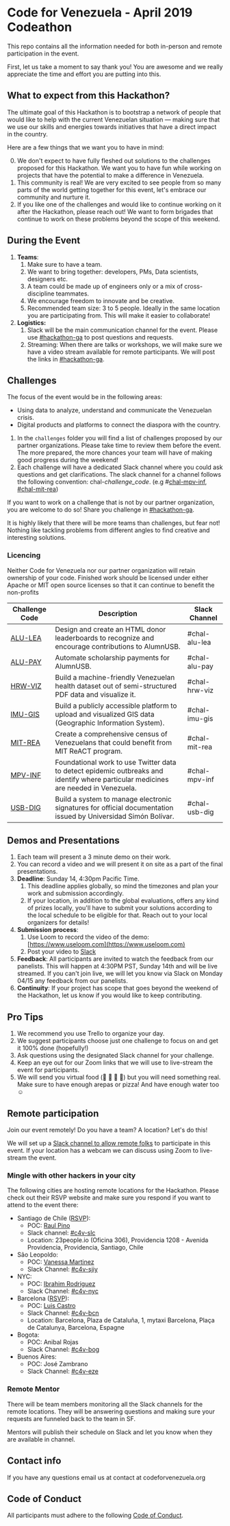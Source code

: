 # Code for Venezuela - April 2019 Codeathon

This repo contains all the information needed for both in-person and remote participation in the event. 

First, let us take a moment to say thank you! You are awesome and we really appreciate the time and effort you are putting into this. 

## What to expect from this Hackathon? 

The ultimate goal of this Hackathon is to bootstrap a network of people that would like to help with the current Venezuelan situation — making sure that we use our skills and energies towards initiatives that have a direct impact in the country.

Here are a few things that we want you to have in mind:

0. We don't expect to have fully fleshed out solutions to the challenges proposed for this Hackathon. We want you to have fun while working on projects that have the potential to make a difference in Venezuela.
1. This community is real! We are very excited to see people from so many parts of the world getting together for this event, let's embrace our community and nurture it.
2. If you like one of the challenges and would like to continue working on it after the Hackathon, please reach out! We want to form brigades that continue to work on these problems beyond the scope of this weekend. 
 

## During the Event

1. **Teams**:
    1. Make sure to have a team.
    2. We want to bring together: developers, PMs, Data scientists, designers etc.
    3. A team could be made up of engineers only or a mix of cross-discipline teammates.
    4. We encourage freedom to innovate and be creative.
    5. Recommended team size: 3 to 5 people. Ideally in the same location you are participating from. This will make it easier to collaborate! 
2. **Logistics:**
    1. Slack will be the main communication channel for the event. Please use [#hackathon-ga](https://codeforvenezuela.slack.com/messages/CH5JMFBB2) to post questions and requests.
    2. Streaming: When there are talks or workshops, we will make sure we have a video stream available for remote participants. We will post the links in [#hackathon-ga](https://codeforvenezuela.slack.com/messages/CH5JMFBB2).

## Challenges

The focus of the event would be in the following areas:

* Using data to analyze, understand and communicate the Venezuelan crisis.
* Digital products and platforms to connect the diaspora with the country.

1. In the `challenges` folder you will find a list of challenges proposed by our partner organizations. Please take time to review them before the event. The more prepared, the more chances your team will have of making good progress during the weekend!
2. Each challenge will have a dedicated Slack channel where you could ask questions and get clarifications. The slack channel for a channel follows the following convention: chal-*challenge_code*. (e.g #[chal-mpv-inf](https://codeforvenezuela.slack.com/messages/CHEG10M7S), [#chal-mit-rea](https://codeforvenezuela.slack.com/messages/CH875RP7T))

If you want to work on a challenge that is not by our partner organization, you are welcome to do so! Share you challenge in [#hackathon-ga](https://codeforvenezuela.slack.com/messages/CH5JMFBB2).

It is highly likely that there will be more teams than challenges, but fear not! Nothing like tackling problems from different angles to find creative and interesting solutions. 

### Licencing 

Neither Code for Venezuela nor our partner organization will retain ownership of your code. Finished work should be licensed under either Apache or MIT open source licenses so that it can continue to benefit the non-profits


| Challenge Code                                                                                       | Description                                                                                                                         | Slack Channel |
|------------------------------------------------------------------------------------------------------|-------------------------------------------------------------------------------------------------------------------------------------|---------------|
| [ALU-LEA](https://github.com/code-for-venezuela/2019-april-codeathon/tree/master/challenges/ALU-LEA) | Design and create an HTML donor leaderboards to recognize and encourage contributions to AlumnUSB.                                  | #chal-alu-lea |
| [ALU-PAY](https://github.com/code-for-venezuela/2019-april-codeathon/tree/master/challenges/ALU-PAY) | Automate scholarship payments for AlumnUSB.                                                                                         | #chal-alu-pay  |
| [HRW-VIZ](https://github.com/code-for-venezuela/2019-april-codeathon/tree/master/challenges/HRW-VIZ) | Build a machine-friendly Venezuelan health dataset out of semi-structured PDF data and visualize it.                                | #chal-hrw-viz |
| [IMU-GIS](https://github.com/code-for-venezuela/2019-april-codeathon/tree/master/challenges/IMU-GIS) | Build a publicly accessible platform to upload and visualized GIS data (Geographic Information System).                             | #chal-imu-gis |
| [MIT-REA](https://github.com/code-for-venezuela/2019-april-codeathon/tree/master/challenges/MIT-REA) | Create a comprehensive census of Venezuelans that could benefit from MIT ReACT program.                                             | #chal-mit-rea |
| [MPV-INF](https://github.com/code-for-venezuela/2019-april-codeathon/tree/master/challenges/MPV-INF) | Foundational work to use Twitter data to detect epidemic outbreaks and identify where particular medicines are needed in Venezuela. | #chal-mpv-inf |
| [USB-DIG](https://github.com/code-for-venezuela/2019-april-codeathon/tree/master/challenges/USB-DIG) | Build a system to manage electronic signatures for official documentation issued by Universidad Simón Bolívar.                      | #chal-usb-dig |

## Demos and Presentations

1. Each team will present a 3 minute demo on their work.
2. You can record a video and we will present it on site as a part of the final presentations.
3. **Deadline**: Sunday 14, 4:30pm Pacific Time.
    1. This deadline applies globally, so mind the timezones and plan your work and submission accordingly.
    2. If your location, in addition to the global evaluations, offers any kind of prizes locally, you'll have to submit your solutions according to the local schedule to be eligible for that. Reach out to your local organizers for details!
4. **Submission process**:
    1. Use Loom to record the video of the demo: [https://www.useloom.com](https://www.useloom.com)
    2. Post your video to [Slack](https://codeforvenezuela.slack.com/messages/CH5JMFBB2)
5. **Feedback**: All participants are invited to watch the feedback from our panelists. This will happen at 4:30PM PST, Sunday 14th and will be live streamed. If you can't join live, we will let you know via Slack on Monday 04/15 any feedback from our panelists.
6. **Continuity**: If your project has scope that goes beyond the weekend of the Hackathon, let us know if you would like to keep contributing.

## Pro Tips

1. We recommend you use Trello to organize your day.
2. We suggest participants choose just one challenge to focus on and get it 100% done (hopefully!)
3. Ask questions using the designated Slack channel for your challenge.
4. Keep an eye out for our Zoom links that we will use to live-stream the event for participants.
5. We will send you virtual food  (🍌 🍉 🍇 🍓)  but you will need something real. Make sure to have enough arepas or pizza! And have enough water too ☺

## Remote participation

Join our event remotely! Do you have a team? A location? Let's do this!

We will set up a [Slack channel to allow remote folks](https://codeforvenezuela.slack.com/messages/CH5JMFBB2) to participate in this event. If your location has a webcam we can discuss using Zoom to live-stream the event.


### Mingle with other hackers in your city

The following cities are hosting remote locations for the Hackathon. Please check out their RSVP website and make sure you respond if you want to attend to the event there:

  *   Santiago de Chile ([RSVP](https://welcu.com/codeforvenezuelachile/code-for-venezuela-chile)):
      *   POC: [Raul Pino](https://codeforvenezuela.slack.com/messages/DH85N759S)
      *   Slack channel: [#c4v-slc](https://codeforvenezuela.slack.com/messages/CHH8172JZ)
      *   Location: 23people.io (Oficina 306), Providencia 1208 - Avenida Providencia, Providencia, Santiago, Chile
  *   São Leopoldo:
      *   POC: [Vanessa Martinez](https://codeforvenezuela.slack.com/messages/DHGTV9TFW)
      *   Slack Channel: [#c4v-sjiy](https://codeforvenezuela.slack.com/messages/CHJB83CT0)
  *   NYC:
      *   POC: [Ibrahim Rodriguez](https://codeforvenezuela.slack.com/messages/DHH3C8HV3)
      *   Slack Channel: [#c4v-nyc](https://codeforvenezuela.slack.com/messages/CHJB5NJP8)
  *   Barcelona ([RSVP](https://welcu.com/codeforvenezuelaeu/hackathon-code-for-venezuela)):
      *   POC: [Luis Castro](https://codeforvenezuela.slack.com/messages/DHG2GVD40)
      *   Slack Channel: [#c4v-bcn](https://codeforvenezuela.slack.com/messages/CHEFHUDCY)
      *   Location: Barcelona, Plaza de Cataluña, 1, mytaxi Barcelona, Plaça de Catalunya, Barcelona, Espagne
  *   Bogota:
      *   POC: Anibal Rojas
      *   Slack Channel: [#c4v-bog](https://codeforvenezuela.slack.com/messages/CHEFD9KMW)
  *   Buenos Aires:
      *   POC: José Zambrano
      *   Slack Channel: [#c4v-eze](https://codeforvenezuela.slack.com/messages/CHPPV5REC)

### Remote Mentor

There will be team members monitoring all the Slack channels for the remote locations. They will be answering questions and making sure your requests are funneled back to the team in SF.

Mentors will publish their schedule on Slack and let you know when they are available in channel. 

## Contact info
If you have any questions email us at contact at codeforvenezuela.org

## Code of Conduct

All participants must adhere to the following [Code of Conduct](code_of_conduct.md).
